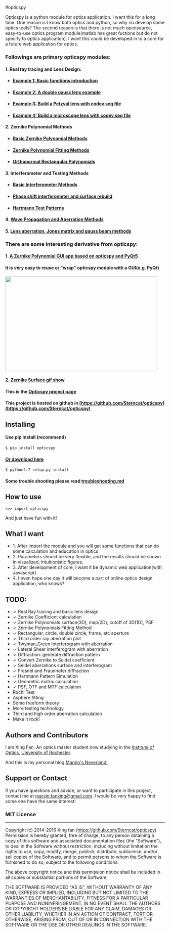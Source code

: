 
#opticspy  

Opticspy is a python module for optics application. I want this for a long time. One reason is I know both optics and python, so why no develop some optics tools? The second reason is that there is not much opensource, easy-to-use optics program module(matlab has great fuctions but do not specify to optics application). I want this could be developed in to a core for a future web application for optics.

### Followings are primary opticspy modules: 

#### 1. Real ray tracing and Lens Design:

* #### [Example 1: Basic functions introduction](http://sterncat.github.io/files/Real_Ray_Tracing.html)

* #### [Example 2: A double gauss lens example](http://sterncat.github.io/files/Double_Gauss.html)

* #### [Example 3: Build a Petzval lens with codev seq file](http://sterncat.github.io/files/CodeV_Convertor.html)

* #### [Example 4: Build a microscope lens with codev seq file](http://sterncat.github.io/files/Microscope.html)

#### 2. Zernike Polynomial Methods

* #### [Basic Zernike Polynomial Methods](http://sterncat.github.io/files/Zernike_Polynomial_Method.html)

* #### [Zernike Polynomial Fitting Methods](http://sterncat.github.io/files/Zernike_Polynomial_Fitting_Method.html)

* #### [Orthonormal Rectangular Polynomials](http://sterncat.github.io/files/Orthonormal_Rectangular_Polynomials.html)   

#### 3. Interferometer and Testing Methods

* #### [Basic Interferometer Methods](http://sterncat.github.io/files/Interferometer_Method.html) 

* #### [Phase shift interferometer and surface rebuild](http://sterncat.github.io/files/PSI.html)

* #### [Hartmann Test Patterns](http://sterncat.github.io/files/Hartmann_Test.html) 

#### 4. [Wave Propagation and Aberration Methods](http://sterncat.github.io/files/Diffraction_Method.html)

#### 5. [Lens aberration, Jones matrix and gauss beam methods ](http://sterncat.github.io/files/Other_functions.html)
  

### There are some interesting derivative from opticspy:

#### 1. [A Zernike Polynomial GUI app based on opticspy and PyQt5](https://github.com/Sterncat/zernikeapp) 
#### It is very easy to reuse or "wrap" opticspy module with a GUI(e.g. PyQt)

<p><img src="http://sterncat.github.io/images/panelpic.png" height="300" width="480" /></p>

#### 2. [Zernike Surface gif show](http://sterncat.github.io/images/zernikegif.gif)
  
#### This is the [Opticspy project page](http://opticspy.org)

#### This project is hosted on github in [https://github.com/Sterncat/opticspy](https://github.com/Sterncat/opticspy)

## Installing
#### Use pip install (recommend)
```
$ pip install opticspy
```
#### [Or download here](http://sterncat.github.io/files/opticspy-0.2.1.tar.gz)

```
$ python2.7 setup.py install
```
#### Some trouble shooting please read [troubleshooting.md](https://github.com/Sterncat/opticspy/blob/master/troubleshooting.md)
## How to use
```
>>> import opticspy
```

And just have fun with it!

## What I want
<ul>	
  <li>1. After import the module and you will get some functions that can do some calculation and education in optics</li>
  <li>2. Parameters should be very flexible, and the results should be shown in visualized, intuitionistic figures.</li>
  <li>3. After development of core, I want it be dynamic web application(with Javascript)</li>
  <li>4. I even hope one day it will become a part of online optics design application, who knows?</li>
</ul>

## TODO:
* ✓ Real Ray tracing and basic lens design
* ✓ Zernike Coefficient calculation
* ✓ Zernike Polynomials surface(3D), map(2D), cutoff of 3D(1D), PSF
* ✓ Zernike Polynomials Fitting Method
* ✓ Rectangular, circle, double circle, frame, etc aperture
* ✓ Third order ray aberration plot
* ✓ Twyman_Green interferogram with aberration
* ✓ Lateral Shear interferogram with aberration
* ✓ Diffraction: generate diffraction pattern
* ✓ Convert Zernike to Seidel coefficient
* ✓ Seidel aberrations surface and interferogram
* ✓ Fresnel and Fraunhofer diffraction
* ✓ Hartmann Pattern Simulation
* ✓ Geometric matrix calculation
* ✓ PSF, OTF and MTF calculation
* Rochi Test
* Asphere fitting
* Some freeform theory
* More testing technology
* Third and high order aberration calculation
* Make it rock!


## Authors and Contributors
I am Xing Fan. An optics master student now studying in the [Institute of Optics](http://www.optics.rochester.edu/), [University of Rochester](http://www.rochester.edu/). 

And this is my personal blog [Marvin's Neverland!](http://sterncat.github.io)

## Support or Contact
If you have questions and advice, or want to participate in this project, contact me at marvin.fanxing@gmail.com. I would be very happy to find some one have the same interest!

### MIT License
-----------

Copyright (c) 2014-2016 Xing fan (https://github.com/Sterncat/opticspy)
Permission is hereby granted, free of charge, to any person
obtaining a copy of this software and associated documentation
files (the "Software"), to deal in the Software without
restriction, including without limitation the rights to use,
copy, modify, merge, publish, distribute, sublicense, and/or sell
copies of the Software, and to permit persons to whom the
Software is furnished to do so, subject to the following
conditions:

The above copyright notice and this permission notice shall be
included in all copies or substantial portions of the Software.

THE SOFTWARE IS PROVIDED "AS IS", WITHOUT WARRANTY OF ANY KIND,
EXPRESS OR IMPLIED, INCLUDING BUT NOT LIMITED TO THE WARRANTIES
OF MERCHANTABILITY, FITNESS FOR A PARTICULAR PURPOSE AND
NONINFRINGEMENT. IN NO EVENT SHALL THE AUTHORS OR COPYRIGHT
HOLDERS BE LIABLE FOR ANY CLAIM, DAMAGES OR OTHER LIABILITY,
WHETHER IN AN ACTION OF CONTRACT, TORT OR OTHERWISE, ARISING
FROM, OUT OF OR IN CONNECTION WITH THE SOFTWARE OR THE USE OR
OTHER DEALINGS IN THE SOFTWARE.

		
